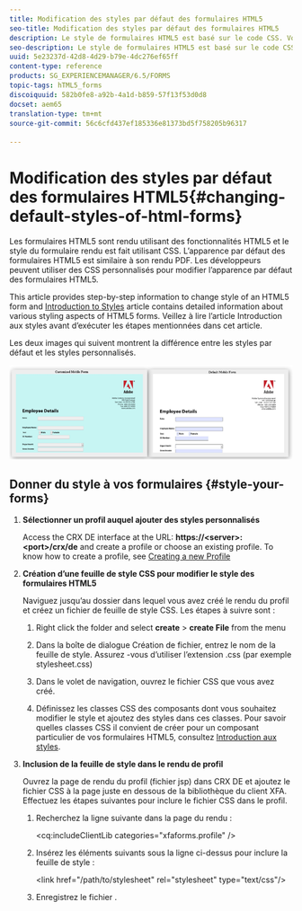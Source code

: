 ```yaml
---
title: Modification des styles par défaut des formulaires HTML5
seo-title: Modification des styles par défaut des formulaires HTML5
description: Le style de formulaires HTML5 est basé sur le code CSS. Vous pouvez modifier les styles par défaut du formulaire.
seo-description: Le style de formulaires HTML5 est basé sur le code CSS. Vous pouvez modifier les styles par défaut du formulaire.
uuid: 5e23237d-42d8-4d29-b79e-4dc276ef65ff
content-type: reference
products: SG_EXPERIENCEMANAGER/6.5/FORMS
topic-tags: hTML5_forms
discoiquuid: 582b0fe8-a92b-4a1d-b859-57f13f53d0d8
docset: aem65
translation-type: tm+mt
source-git-commit: 56c6cfd437ef185336e81373bd5f758205b96317

---
```



# Modification des styles par défaut des formulaires HTML5{#changing-default-styles-of-html-forms}

Les formulaires HTML5 sont rendu utilisant des fonctionnalités HTML5 et le style du formulaire rendu est fait utilisant CSS. L’apparence par défaut des formulaires HTML5 est similaire à son rendu PDF. Les développeurs peuvent utiliser des CSS personnalisés pour modifier l’apparence par défaut des formulaires HTML5.

This article provides step-by-step information to change style of an HTML5 form and [Introduction to Styles](/help/forms/using/css-styles.md) article contains detailed information about various styling aspects of HTML5 forms. Veillez à lire l’article Introduction aux styles avant d’exécuter les étapes mentionnées dans cet article.

Les deux images qui suivent montrent la différence entre les styles par défaut et les styles personnalisés.

![picture-002-small](assets/pictures-002-small.png)

## Donner du style à vos formulaires {#style-your-forms}

1. **Sélectionner un profil auquel ajouter des styles personnalisés**

   Access the CRX DE interface at the URL: **https://&lt;server>:&lt;port>/crx/de** and create a profile or choose an existing profile. To know how to create a profile, see [Creating a new Profile](/help/forms/using/custom-profile.md)

1. **Création d’une feuille de style CSS pour modifier le style des formulaires HTML5**

   Naviguez jusqu’au dossier dans lequel vous avez créé le rendu du profil et créez un fichier de feuille de style CSS. Les étapes à suivre sont :

   1. Right click the folder and select **create** > **create File** from the menu

   1. Dans la boîte de dialogue Création de fichier, entrez le nom de la feuille de style. Assurez -vous d’utiliser l’extension .css (par exemple stylesheet.css)
   1. Dans le volet de navigation, ouvrez le fichier CSS que vous avez créé.
   1. Définissez les classes CSS des composants dont vous souhaitez modifier le style et ajoutez des styles dans ces classes.
   Pour savoir quelles classes CSS il convient de créer pour un composant particulier de vos formulaires HTML5, consultez [Introduction aux styles](/help/forms/using/css-styles.md).

1. **Inclusion de la feuille de style dans le rendu de profil**

   Ouvrez la page de rendu du profil (fichier jsp) dans CRX DE et ajoutez le fichier CSS à la page juste en dessous de la bibliothèque du client XFA. Effectuez les étapes suivantes pour inclure le fichier CSS dans le profil.

   1. Recherchez la ligne suivante dans la page du rendu :

      &lt;cq:includeClientLib categories=&quot;xfaforms.profile&quot; />

   1. Insérez les éléments suivants sous la ligne ci-dessus pour inclure la feuille de style :

      &lt;link href=&quot;/path/to/stylesheet&quot; rel=&quot;stylesheet&quot; type=&quot;text/css&quot;/>

   1. Enregistrez le fichier .
